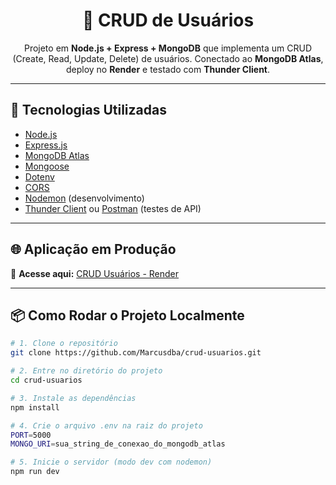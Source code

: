 <h1 align="center">👤 CRUD de Usuários</h1>

<p align="center">
  Projeto em <strong>Node.js + Express + MongoDB</strong> que implementa um CRUD (Create, Read, Update, Delete) de usuários.  
  Conectado ao <strong>MongoDB Atlas</strong>, deploy no <strong>Render</strong> e testado com <strong>Thunder Client</strong>.
</p>

---

## 🚀 Tecnologias Utilizadas

- [Node.js](https://nodejs.org/)
- [Express.js](https://expressjs.com/)
- [MongoDB Atlas](https://www.mongodb.com/cloud/atlas)
- [Mongoose](https://mongoosejs.com/)
- [Dotenv](https://www.npmjs.com/package/dotenv)
- [CORS](https://www.npmjs.com/package/cors)
- [Nodemon](https://www.npmjs.com/package/nodemon) (desenvolvimento)
- [Thunder Client](https://www.thunderclient.com/) ou [Postman](https://www.postman.com/) (testes de API)

---

## 🌐 Aplicação em Produção

🔗 **Acesse aqui:** [CRUD Usuários - Render](https://crud-usuarios-p1cy.onrender.com/usuarios)

---

## 📦 Como Rodar o Projeto Localmente

```bash
# 1. Clone o repositório
git clone https://github.com/Marcusdba/crud-usuarios.git

# 2. Entre no diretório do projeto
cd crud-usuarios

# 3. Instale as dependências
npm install

# 4. Crie o arquivo .env na raiz do projeto
PORT=5000
MONGO_URI=sua_string_de_conexao_do_mongodb_atlas

# 5. Inicie o servidor (modo dev com nodemon)
npm run dev
